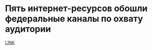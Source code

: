 # Пять интернет-ресурсов обошли федеральные каналы по охвату аудитории



[LINK](https://varlamov.ru/1946058.html)
